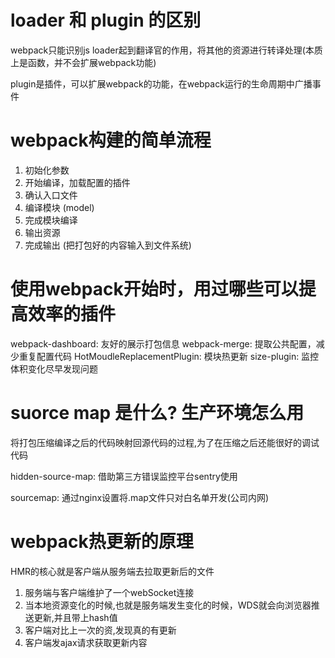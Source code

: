 # loader 和 plugin  的区别
webpack只能识别js loader起到翻译官的作用，将其他的资源进行转译处理(本质上是函数，并不会扩展webpack功能)

plugin是插件，可以扩展webpack的功能，在webpack运行的生命周期中广播事件


# webpack构建的简单流程
1. 初始化参数
2. 开始编译，加载配置的插件
3. 确认入口文件
4. 编译模块  (model) 
5. 完成模块编译
6. 输出资源
7. 完成输出 (把打包好的内容输入到文件系统)


# 使用webpack开始时，用过哪些可以提高效率的插件

webpack-dashboard:  友好的展示打包信息
webpack-merge: 提取公共配置，减少重复配置代码
HotMoudleReplacementPlugin: 模块热更新
size-plugin: 监控体积变化尽早发现问题

# suorce map 是什么? 生产环境怎么用
将打包压缩编译之后的代码映射回源代码的过程,为了在压缩之后还能很好的调试代码

hidden-source-map: 借助第三方错误监控平台sentry使用

sourcemap: 通过nginx设置将.map文件只对白名单开发(公司内网)

# webpack热更新的原理

HMR的核心就是客户端从服务端去拉取更新后的文件
1. 服务端与客户端维护了一个webSocket连接
2. 当本地资源变化的时候,也就是服务端发生变化的时候，WDS就会向浏览器推送更新,并且带上hash值
3. 客户端对比上一次的资,发现真的有更新
4. 客户端发ajax请求获取更新内容